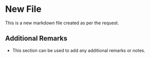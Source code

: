 # New File

This is a new markdown file created as per the request.

## Additional Remarks

- This section can be used to add any additional remarks or notes.

